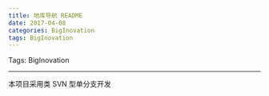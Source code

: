 ```yaml
---
title: 地库导航 README
date: 2017-04-08
categories: BigInovation
tags: BigInovation
---
```


Tags: BigInovation

---


本项目采用类 SVN 型单分支开发




